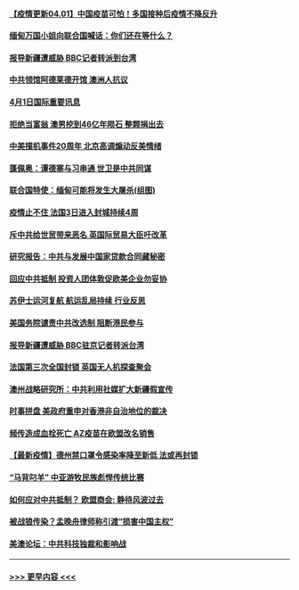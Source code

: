 #### [【疫情更新04.01】中国疫苗可怕！多国接种后疫情不降反升](../pages/prog202/a103078521.md?t=04012101) 
#### [缅甸万国小姐向联合国喊话：你们还在等什么？](../pages/prog202/a103086392.md?t=04012101) 
#### [报导新疆遭威胁 BBC记者转派到台湾](../pages/prog202/a103086329.md?t=04012101) 
#### [中共领馆阿德莱德开馆 澳洲人抗议](../pages/prog202/a103086324.md?t=04012101) 
#### [4月1日国际重要讯息](../pages/prog202/a103086316.md?t=04012101) 
#### [拒绝当富翁 澳男挖到46亿年陨石 整颗捐出去](../pages/prog202/a103086258.md?t=04012101) 
#### [中美撞机事件20周年 北京高调煽动反美情绪](../pages/prog202/a103086198.md?t=04012101) 
#### [蓬佩奥：谭德塞与习串通 世卫是中共同谋](../pages/prog202/a103086167.md?t=04012101) 
#### [联合国特使：缅甸可能将发生大屠杀(组图)](../pages/prog202/a103086120.md?t=04012101) 
#### [疫情止不住 法国3日进入封城持续4周](../pages/prog202/a103086095.md?t=04012101) 
#### [斥中共给世贸带来恶名 英国际贸易大臣吁改革](../pages/prog202/a103085656.md?t=04012101) 
#### [研究报告：中共与发展中国家贷款合同藏秘密](../pages/prog202/a103085651.md?t=04012101) 
#### [回应中共抵制 投资人团体敦促欧美企业勿妥协](../pages/prog202/a103085952.md?t=04012101) 
#### [苏伊士运河复航 航运乱局持续 行业反思](../pages/prog202/a103085984.md?t=04012101) 
#### [美国务院谴责中共改选制 阻断港民参与](../pages/prog202/a103085924.md?t=04012101) 
#### [报导新疆遭威胁 BBC驻京记者转派台湾](../pages/prog202/a103085943.md?t=04012101) 
#### [法国第三次全国封锁 英国无人机探查聚会](../pages/prog202/a103085969.md?t=04012101) 
#### [澳州战略研究所：中共利用社媒扩大新疆假宣传](../pages/prog202/a103085960.md?t=04012101) 
#### [时事拼盘 美政府重申对香港非自治地位的裁决](../pages/prog202/a103085965.md?t=04012101) 
#### [频传造成血栓死亡 AZ疫苗在欧盟改名销售](../pages/prog202/a103085885.md?t=04012101) 
#### [【最新疫情】德州禁口罩令感染率降至新低 法或再封锁](../pages/prog202/a103085946.md?t=04012101) 
#### [“马背叼羊” 中亚游牧民族彪悍传统比赛](../pages/prog202/a103085934.md?t=04012101) 
#### [如何应对中共抵制？ 欧盟商会: 静待风波过去](../pages/prog202/a103085860.md?t=04012101) 
#### [被战狼传染？孟晚舟律师称引渡“损害中国主权”](../pages/prog202/a103085841.md?t=04012101) 
#### [美澳论坛：中共科技独裁和影响战](../pages/prog202/a103085865.md?t=04012101) 

----
#### [ >>> 更早内容 <<< ](../indexes/prog202-earlier.md)
